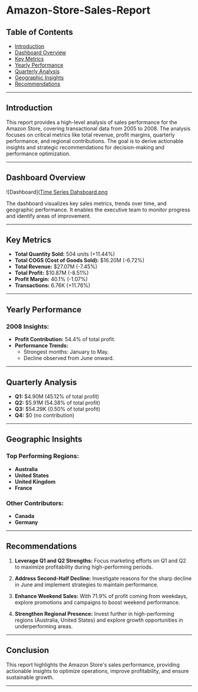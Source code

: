# Amazon-Store-Sales-Report


## Table of Contents
- [Introduction](#introduction)
- [Dashboard Overview](#dashboard-overview)
- [Key Metrics](#key-metrics)
- [Yearly Performance](#yearly-performance)
- [Quarterly Analysis](#quarterly-analysis)
- [Geographic Insights](#geographic-insights)
- [Recommendations](#recommendations)

---

## Introduction
This report provides a high-level analysis of sales performance for the Amazon Store, covering transactional data from 2005 to 2008. The analysis focuses on critical metrics like total revenue, profit margins, quarterly performance, and regional contributions. The goal is to derive actionable insights and strategic recommendations for decision-making and performance optimization.

---

## Dashboard Overview
![Dashboard]([Time Series Dahsboard.png](https://github.com/ilhemdjenane/Amazon-Store-Sales-Report/blob/main/Time%20Series%20Dahsboard.png)

The dashboard visualizes key sales metrics, trends over time, and geographic performance. It enables the executive team to monitor progress and identify areas of improvement.

---

## Key Metrics
- **Total Quantity Sold:** 504 units (+11.44%)
- **Total COGS (Cost of Goods Sold):** $16.20M (-6.72%)
- **Total Revenue:** $27.07M (-7.45%)
- **Total Profit:** $10.87M (-8.51%)
- **Profit Margin:** 40.1% (-1.07%)
- **Transactions:** 6.76K (+11.76%)

---

## Yearly Performance
### 2008 Insights:
- **Profit Contribution:** 54.4% of total profit.
- **Performance Trends:**
  - Strongest months: January to May.
  - Decline observed from June onward.

---

## Quarterly Analysis
- **Q1:** $4.90M (45.12% of total profit)
- **Q2:** $5.91M (54.38% of total profit)
- **Q3:** $54.29K (0.50% of total profit)
- **Q4:** $0 (no contribution)

---

## Geographic Insights
### Top Performing Regions:
- **Australia**
- **United States**
- **United Kingdom**
- **France**

### Other Contributors:
- **Canada**
- **Germany**

---

## Recommendations
1. **Leverage Q1 and Q2 Strengths:**
   Focus marketing efforts on Q1 and Q2 to maximize profitability during high-performing periods.

2. **Address Second-Half Decline:**
   Investigate reasons for the sharp decline in June and implement strategies to maintain performance.

3. **Enhance Weekend Sales:**
   With 71.9% of profit coming from weekdays, explore promotions and campaigns to boost weekend performance.

4. **Strengthen Regional Presence:**
   Invest further in high-performing regions (Australia, United States) and explore growth opportunities in underperforming areas.

---

## Conclusion
This report highlights the Amazon Store's sales performance, providing actionable insights to optimize operations, improve profitability, and ensure sustainable growth.

---

